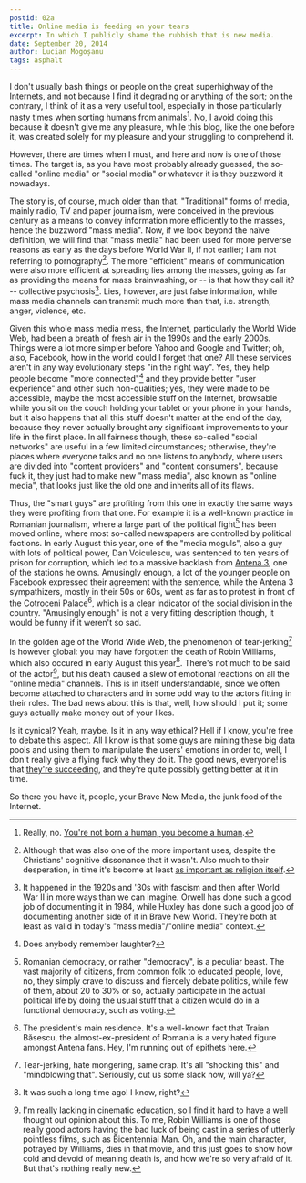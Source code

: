 ```yaml
---
postid: 02a
title: Online media is feeding on your tears
excerpt: In which I publicly shame the rubbish that is new media.
date: September 20, 2014
author: Lucian Mogoșanu
tags: asphalt
---
```


I don't usually bash things or people on the great superhighway of the
Internets, and not because I find it degrading or anything of the sort; on the
contrary, I think of it as a very useful tool, especially in those particularly
nasty times when sorting humans from animals[^1]. No, I avoid doing this
because it doesn't give me any pleasure, while this blog, like the one before
it, was created solely for my pleasure and your struggling to comprehend it.

However, there are times when I must, and here and now is one of those times.
The target is, as you have most probably already guessed, the so-called "online
media" or "social media" or whatever it is they buzzword it nowadays.

The story is, of course, much older than that. "Traditional" forms of media,
mainly radio, TV and paper journalism, were conceived in the previous century
as a means to convey information more efficiently to the masses, hence the
buzzword "mass media". Now, if we look beyond the naïve definition, we will
find that "mass media" had been used for more perverse reasons as early as the
days before World War II, if not earlier; I am not referring to
pornography[^2]. The more "efficient" means of communication were also more
efficient at spreading lies among the masses, going as far as providing the
means for mass brainwashing, or -- is that how they call it? -- collective
psychosis[^3]. Lies, however, are just false information, while mass media
channels can transmit much more than that, i.e. strength, anger, violence, etc.

Given this whole mass media mess, the Internet, particularly the World Wide
Web, had been a breath of fresh air in the 1990s and the early 2000s. Things
were a lot more simpler before Yahoo and Google and Twitter; oh, also,
Facebook, how in the world could I forget that one? All these services aren't
in any way evolutionary steps "in the right way". Yes, they help people become
"more connected"[^4] and they provide better "user experience" and other such
non-qualities; yes, they were made to be accessible, maybe the most accessible
stuff on the Internet, browsable while you sit on the couch holding your tablet
or your phone in your hands, but it also happens that all this stuff doesn't
matter at the end of the day, because they never actually brought any
significant improvements to your life in the first place. In all fairness
though, these so-called "social networks" are useful in a few limited
circumstances; otherwise, they're places where everyone talks and no one
listens to anybody, where users are divided into "content providers" and
"content consumers", because fuck it, they just had to make new "mass media",
also known as "online media", that looks just like the old one and inherits all
of its flaws.

Thus, the "smart guys" are profiting from this one in exactly the same ways
they were profiting from that one. For example it is a well-known practice in
Romanian journalism, where a large part of the political fight[^5] has been
moved online, where most so-called newspapers are controlled by political
factions. In early August this year, one of the "media moguls", also a guy with
lots of political power, Dan Voiculescu, was sentenced to ten years of prison
for corruption, which led to a massive backlash from [Antena 3][plimbare], one
of the stations he owns. Amusingly enough, a lot of the younger people on
Facebook expressed their agreement with the sentence, while the Antena 3
sympathizers, mostly in their 50s or 60s, went as far as to protest in front of
the Cotroceni Palace[^6], which is a clear indicator of the social division in
the country.  "Amusingly enough" is not a very fitting description though, it
would be funny if it weren't so sad.

In the golden age of the World Wide Web, the phenomenon of tear-jerking[^7] is
however global: you may have forgotten the death of Robin Williams, which also
occured in early August this year[^8]. There's not much to be said of the
actor[^9], but his death caused a slew of emotional reactions on all the
"online media" channels. This is in itself understandable, since we often
become attached to characters and in some odd way to the actors fitting in
their roles. The bad news about this is that, well, how should I put it; some
guys actually make money out of your likes.

Is it cynical? Yeah, maybe. Is it in any way ethical? Hell if I know, you're
free to debate this aspect. All I know is that some guys are mining these big
data pools and using them to manipulate the users' emotions in order to, well,
I don't really give a flying fuck why they do it. The good news, everyone! is
that [they're succeeding][social-contagion], and they're quite possibly getting
better at it in time.

So there you have it, people, your Brave New Media, the junk food of the
Internet.

[^1]: Really, no. [You're not born a human, you become a human][mp].

[^2]: Although that was also one of the more important uses, despite the
Christians' cognitive dissonance that it wasn't. Also much to their
desperation, in time it's become at least [as important as
religion itself][post-religion].

[^3]: It happened in the 1920s and '30s with fascism and then after World War
II in more ways than we can imagine. Orwell has done such a good job of
documenting it in 1984, while Huxley has done such a good job of documenting
another side of it in Brave New World. They're both at least as valid in
today's "mass media"/"online media" context.

[^4]: Does anybody remember laughter?

[^5]: Romanian democracy, or rather "democracy", is a peculiar beast. The vast
majority of citizens, from common folk to educated people, love, no, they
simply crave to discuss and fiercely debate politics, while few of them, about
20 to 30% or so, actually participate in the actual political life by doing the
usual stuff that a citizen would do in a functional democracy, such as voting.

[^6]: The president's main residence. It's a well-known fact that Traian
Băsescu, the almost-ex-president of Romania is a very hated figure amongst
Antena fans. Hey, I'm running out of epithets here.

[^7]: Tear-jerking, hate mongering, same crap. It's all "shocking this" and
"mindblowing that". Seriously, cut us some slack now, will ya?

[^8]: It was such a long time ago! I know, right?

[^9]: I'm really lacking in cinematic education, so I find it hard to have a
well thought out opinion about this. To me, Robin Williams is one of those
really good actors having the bad luck of being cast in a series of utterly
pointless films, such as Bicentennial Man. Oh, and the main character, potrayed
by Williams, dies in that movie, and this just goes to show how cold and devoid
of meaning death is, and how we're so very afraid of it. But that's nothing
really new.

[mp]: http://trilema.com/2013/why-i-am-not-a-white-nationalist/#comment-95838
[post-religion]: /posts/y00/018-on-post-religion.html
[plimbare]: http://www.hotnews.ro/stiri-esential-17861732-antena-3-initiaza-protestele-plimbarea-contra-statului-jurul-palatului-cotroceni-ora-17-00.htm
[social-contagion]: http://www.pnas.org/content/111/24/8788.full
